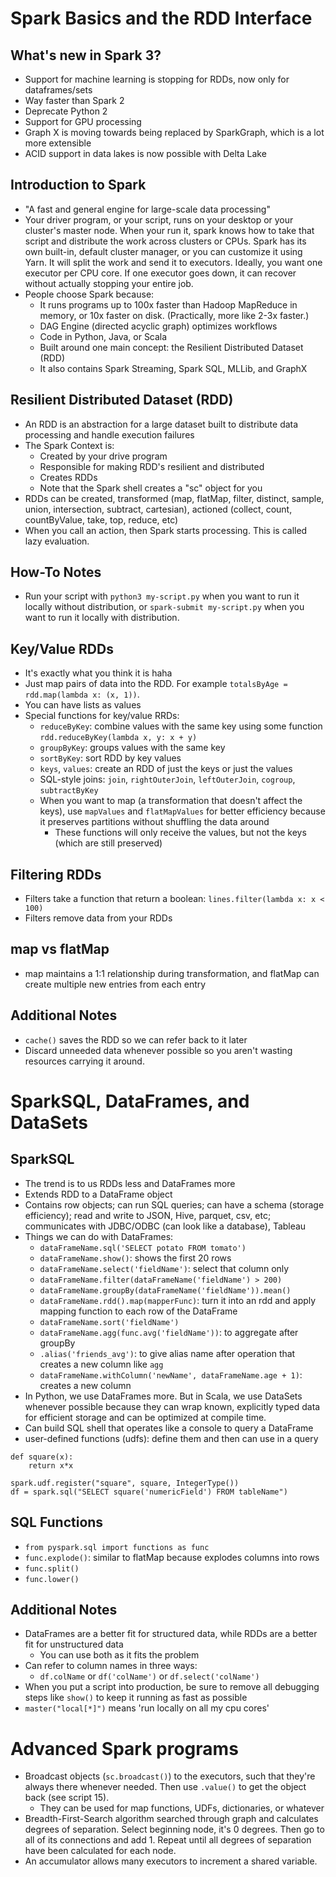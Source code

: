 # Spark Basics and the RDD Interface


## What's new in Spark 3?

- Support for machine learning is stopping for RDDs, now only for dataframes/sets
- Way faster than Spark 2
- Deprecate Python 2
- Support for GPU processing
- Graph X is moving towards being replaced by SparkGraph, which is a lot more extensible
- ACID support in data lakes is now possible with Delta Lake

## Introduction to Spark

- "A fast and general engine for large-scale data processing"
- Your driver program, or your script, runs on your desktop or your cluster's master node. When your run it, spark knows how to take that script and distribute the work across clusters or CPUs. Spark has its own built-in, default cluster manager, or you can customize it using Yarn. It will split the work and send it to executors. Ideally, you want one executor per CPU core. If one executor goes down, it can recover without actually stopping your entire job.
- People choose Spark because:
	- It runs programs up to 100x faster than Hadoop MapReduce in memory, or 10x faster on disk. (Practically, more like 2-3x faster.)
	- DAG Engine (directed acyclic graph) optimizes workflows
	- Code in Python, Java, or Scala
	- Built around one main concept: the Resilient Distributed Dataset (RDD)
	- It also contains Spark Streaming, Spark SQL, MLLib, and GraphX

## Resilient Distributed Dataset (RDD)

- An RDD is an abstraction for a large dataset built to distribute data processing and handle execution failures
- The Spark Context is:
	- Created by your drive program
	- Responsible for making RDD's resilient and distributed
	- Creates RDDs
	- Note that the Spark shell creates a "sc" object for you
- RDDs can be created, transformed (map, flatMap, filter, distinct, sample, union, intersection, subtract, cartesian), actioned (collect, count, countByValue, take, top, reduce, etc)
- When you call an action, then Spark starts processing. This is called lazy evaluation.

## How-To Notes

- Run your script with `python3 my-script.py` when you want to run it locally without distribution, or `spark-submit my-script.py` when you want to run it locally with distribution.

## Key/Value RDDs

- It's exactly what you think it is haha
- Just map pairs of data into the RDD. For example `totalsByAge = rdd.map(lambda x: (x, 1))`.
- You can have lists as values
- Special functions for key/value RRDs:
	- `reduceByKey`: combine values with the same key using some function `rdd.reduceByKey(lambda x, y: x + y)`
	- `groupByKey`: groups values with the same key
	- `sortByKey`: sort RDD by key values
	- `keys`, `values`: create an RDD of just the keys or just the values
	- SQL-style joins: `join`, `rightOuterJoin`, `leftOuterJoin`, `cogroup`, `subtractByKey`
	- When you want to map (a transformation that doesn't affect the keys), use `mapValues` and `flatMapValues` for better efficiency because it preserves partitions without shuffling the data around
		- These functions will only receive the values, but not the keys (which are still preserved)

## Filtering RDDs

- Filters take a function that return a boolean: `lines.filter(lambda x: x < 100)`
- Filters remove data from your RDDs

## map vs flatMap

- map maintains a 1:1 relationship during transformation, and flatMap can create multiple new entries from each entry


## Additional Notes

- `cache()` saves the RDD so we can refer back to it later
- Discard unneeded data whenever possible so you aren't wasting resources carrying it around.


# SparkSQL, DataFrames, and DataSets


## SparkSQL

- The trend is to us RDDs less and DataFrames more
- Extends RDD to a DataFrame object
- Contains row objects; can run SQL queries; can have a schema (storage efficiency); read and write to JSON, Hive, parquet, csv, etc; communicates with JDBC/ODBC (can look like a database), Tableau
- Things we can do with DataFrames:
	- `dataFrameName.sql('SELECT potato FROM tomato')`
	- `dataFrameName.show()`: shows the first 20 rows
	- `dataFrameName.select('fieldName')`: select that column only
	- `dataFrameName.filter(dataFrameName('fieldName') > 200)`
	- `dataFrameName.groupBy(dataFrameName('fieldName')).mean()`
	- `dataFrameName.rdd().map(mapperFunc)`: turn it into an rdd and apply mapping function to each row of the DataFrame
	- `dataFrameName.sort('fieldName')`
	- `dataFrameName.agg(func.avg('fieldName'))`: to aggregate after groupBy
	- `.alias('friends_avg')`: to give alias name after operation that creates a new column like `agg`
	- `dataFrameName.withColumn('newName', dataFrameName.age + 1)`: creates a new column
- In Python, we use DataFrames more. But in Scala, we use DataSets whenever possible because they can wrap known, explicitly typed data for efficient storage and can be optimized at compile time.
- Can build SQL shell that operates like a console to query a DataFrame
- user-defined functions (udfs): define them and then can use in a query
```
def square(x):
	return x*x

spark.udf.register("square", square, IntegerType())
df = spark.sql("SELECT square('numericField') FROM tableName")
```

## SQL Functions

- `from pyspark.sql import functions as func`
- `func.explode()`: similar to flatMap because explodes columns into rows
- `func.split()`
- `func.lower()`

## Additional Notes

- DataFrames are a better fit for structured data, while RDDs are a better fit for unstructured data
	- You can use both as it fits the problem
- Can refer to column names in three ways:
	- `df.colName` or `df('colName')` or `df.select('colName')`
- When you put a script into production, be sure to remove all debugging steps like `show()` to keep it running as fast as possible
- `master("local[*]")` means 'run locally on all my cpu cores'

# Advanced Spark programs

- Broadcast objects (`sc.broadcast()`) to the executors, such that they're always there whenever needed. Then use `.value()` to get the object back (see script 15).
	- They can be used for map functions, UDFs, dictionaries, or whatever
- Breadth-First-Search algorithm searched through graph and calculates degrees of separation. Select beginning node, it's 0 degrees. Then go to all of its connections and add 1. Repeat until all degrees of separation have been calculated for each node.
- An accumulator allows many executors to increment a shared variable.
